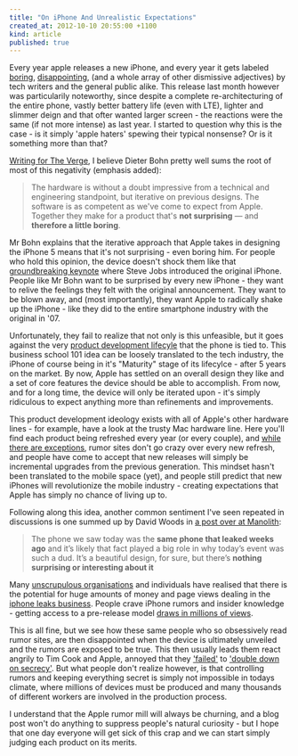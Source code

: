 ```yaml
---
title: "On iPhone And Unrealistic Expectations"
created_at: 2012-10-10 20:55:00 +1100
kind: article
published: true
---
```


Every year apple releases a new iPhone, and every year it gets labeled [boring](http://www.wired.com/gadgetlab/2012/09/the-iphone-5-is-boring-and-amazing/), [disappointing](http://www.opposingviews.com/i/technology/internet/why-iphone-5-unveiling-was-one-big-disappointment), (and a whole array of other dismissive adjectives) by tech writers and the general public alike. This release last month however was particularily noteworthy, since despite a complete re-architecturing of the entire phone, vastly better battery life (even with LTE), lighter and slimmer deign and that ofter wanted larger screen - the reactions were the same (if not more intense) as last year. I started to question why this is the case - is it simply 'apple haters' spewing their typical nonsense? Or is it something more than that?

<!-- more -->

[Writing for The Verge](http://www.theverge.com/2012/9/13/3323082/iphone-5-predictable-73-degrees-sunny), I believe Dieter Bohn pretty well sums the root of most of this negativity (emphasis added):

> The hardware is without a doubt impressive from a technical and engineering standpoint, but iterative on previous designs. The software is as competent as we've come to expect from Apple. Together they make for a product that's **not surprising** — and **therefore a little boring**.

Mr Bohn explains that the iterative approach that Apple takes in designing the iPhone 5 means that it's not surprising - even boring him. For people who hold this opinion, the device doesn't shock them like that [groundbreaking keynote](http://www.youtube.com/watch?v=6uW-E496FXg) where Steve Jobs introduced the original iPhone. People like Mr Bohn want to be surprised by every new iPhone - they want to relive the feelings they felt with the original announcement. They want to be blown away, and (most importantly), they want Apple to radically shake up the iPhone - like they did to the entire smartphone industry with the original in '07.

Unfortunately, they fail to realize that not only is this unfeasible, but it goes against the very [product development lifecyle](http://en.wikipedia.org/wiki/Product_life-cycle_management_(marketing))  that the phone is tied to. This business school 101 idea can be loosely translated to the tech industry, the iPhone of course being in it's "Maturity" stage of its lifecylce - after 5 years on the market. By now, Apple has settled on an overall design they like and a set of core features the device should be able to accomplish. From now, and for a long time, the device will only be iterated upon - it's simply ridiculous to expect anything more than refinements and improvements.

This product development ideology exists with all of Apple's other hardware lines - for example, have a look at the trusty Mac hardware line. Here you'll find each product being refreshed every year (or every couple), and [while there are exceptions](http://www.theverge.com/2012/5/14/3019158/apple-macbook-pro-rumor-retina-display-ultrathin-usb-3), rumor sites don't go crazy over every new refresh, and people have come to accept that new releases will simply be incremental upgrades from the previous generation. This mindset hasn't been translated to the mobile space (yet), and people still predict that new iPhones will revolutionize the mobile industry - creating expectations that Apple has simply no chance of living up to.

Following along this idea, another common sentiment I've seen repeated in discussions is one summed up by David Woods in [a post over at Manolith](http://www.manolith.com/2012/09/12/the-iphone-5-is-the-most-disappointing-iphone-ever/):

> The phone we saw today was the **same phone that leaked weeks ago** and it’s likely that fact played a big role in why today’s event was such a dud. It’s a beautiful design, for sure, but there’s **nothing surprising or interesting about it**

Many [unscrupulous organisations](http://www.geek.com/articles/mobile/leaked-iphone-5-case-can-be-rented-for-7890-per-day-20120821/) and individuals have realised that there is the potential for huge amounts of money and page views dealing in the [iphone leaks business](http://www.reuters.com/article/2010/04/20/urnidgns852573c4006938800025770a008304f-idUS146942853320100420). People crave iPhone rumors and insider knowledge - getting access to a pre-release model [draws in millions of views](http://www.iphonerumors.com/20120911/iphone-5-sept-video-with-4m-views/).

This is all fine, but we see how these same people who so obsessively read rumor sites, are then disappointed when the device is ultimately unveiled and the rumors are exposed to be true. This then usually leads them react angrily to Tim Cook and Apple, annoyed that they ['failed'](http://www.digitaltrends.com/mobile/apple-tim-cook-secrecy/) to ['double down on secrecy'](http://www.theverge.com/2012/5/29/3051521/tim-cook-apple-will-double-down-on-secrecy-on-products). But what people don't realize however, is that controlling rumors and keeping everything secret is simply not impossible in todays climate, where millions of devices must be produced and many thousands of different workers are involved in the production process.

I understand that the Apple rumor mill will always be churning, and a blog post won't do anything to suppress people's natural curiosity - but I hope that one day everyone will get sick of this crap and we can start simply judging each product on its merits.
